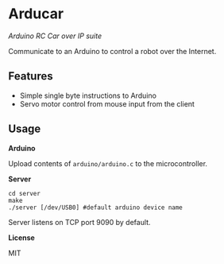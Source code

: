 Arducar
=======

*Arduino RC Car over IP suite*

Communicate to an Arduino to control a robot over the Internet.

Features
---
* Simple single byte instructions to Arduino
* Servo motor control from mouse input from the client

Usage
---
**Arduino**

Upload contents of ```arduino/arduino.c``` to the microcontroller.

**Server**

```
cd server
make
./server [/dev/USB0] #default arduino device name
```

Server listens on TCP port 9090 by default.

**License**

 MIT
